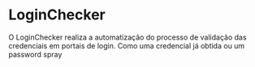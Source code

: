 # LoginChecker
O LoginChecker realiza a automatização do processo de validação das credenciais em portais de login. Como uma credencial já obtida ou um password spray
